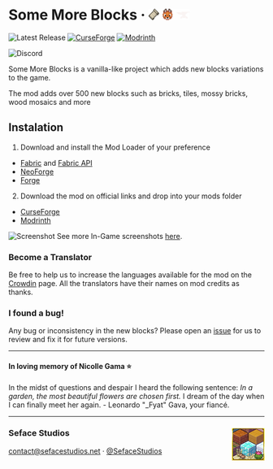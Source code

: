 # Some More Blocks · <img height="22" width="81.23076923076923" title="Forge and Fabric Mod Loaders" src="https://raw.githubusercontent.com/Seface-Studios/some-more-blocks/refs/heads/main/.github/assets/loaders.png">
![Latest Release](https://img.shields.io/github/v/release/seface-studios/some-more-blocks?logo=github&logoColor=959da5&labelColor=353c43&color=0091c2&Current&label=Latest%20Release) [![CurseForge](https://img.shields.io/badge/Available%20on%20CurseForge-test?logo=CurseForge&logoColor=fff&color=EB622B&link=https%3A%2F%2Fwww.curseforge.com%2Fminecraft%2Fmc-mods%2Fsome-more-blocks)](https://www.curseforge.com/minecraft/mc-mods/some-more-blocks/gallery) [![Modrinth](https://img.shields.io/badge/Available%20on%20Modrinth-Download?logo=Modrinth&logoColor=fff&color=02b63a&link=https%3A%2F%2Fmodrinth.com%2Fmod%2Fsome-more-blocks)](https://modrinth.com/mod/some-more-blocks)

![Discord](https://img.shields.io/discord/1243219695918907474?link=https%3A%2F%2Fdiscord.gg%2FDu3UvwqHMQ)

Some More Blocks is a vanilla-like project which adds new blocks variations to the game.

The mod adds over 500 new blocks such as bricks, tiles, mossy bricks, wood mosaics and more

## Instalation
1. Download and install the Mod Loader of your preference
  - [Fabric](https://fabricmc.net/use/installer/) and [Fabric API](https://www.curseforge.com/minecraft/mc-mods/fabric-api)
  - [NeoForge](https://neoforged.net)
  - [Forge](https://files.minecraftforge.net/net/minecraftforge/forge/)
2. Download the mod on official links and drop into your mods folder
  - [CurseForge](https://www.curseforge.com/minecraft/mc-mods/some-more-blocks)
  - [Modrinth](https://modrinth.com/mod/some-more-blocks)

![Screenshot](.github/assets/repo_banner.png)
See more In-Game screenshots [here](.github/assets/gallery).

### Become a Translator
Be free to help us to increase the languages available for the mod on the [Crowdin](https://crowdin.com/project/minecraft-some-more-blocks) page. All the translators have their names on mod credits as thanks.

### I found a bug!
Any bug or inconsistency in the new blocks? Please open an [issue](https://github.com/Seface-Studios/some-more-blocks/issues) for us to review and fix it for future versions.

---

#### In loving memory of Nicolle Gama ⭐
In the midst of questions and despair I heard the following sentence: _In a garden, the most beautiful flowers are chosen first._ I dream of the day when I can finally meet her again. - Leonardo "_Fyat" Gava, your fiancé.

---
<div>
  <img align="right" height="64" width="64" src="https://raw.githubusercontent.com/Seface-Studios/some-more-blocks/refs/heads/main/.github/assets/animated_icon.gif" title="Some More Blocks Icon" />
  <h3>Seface Studios</h3>
  <p><a href="mailto:contact@sefacestudios.net">contact@sefacestudios.net</a> · <a title="X (fka Twitter)" href="https://x.com/SefaceStudios">@SefaceStudios</a></p>
</div>